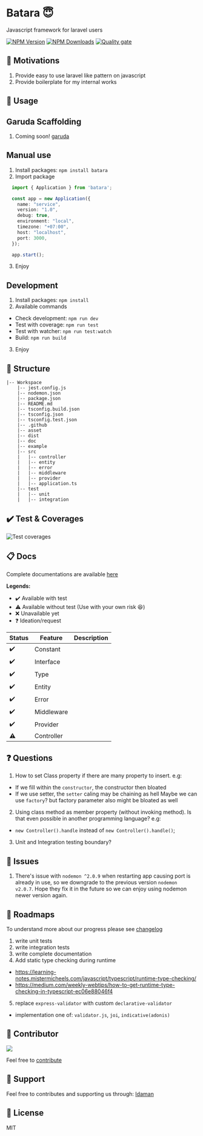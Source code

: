 # Batara 😇
Javascript framework for laravel users

  [![NPM Version][npm-image]][npm-url]
  [![NPM Downloads][downloads-image]][downloads-url]
  [![Quality gate][quality-image]][quality-url]

🤩 Motivations
---
1. Provide easy to use laravel like pattern on javascript
2. Provide boilerplate for my internal works

🖖 Usage
---
## Garuda Scaffolding
1. Coming soon! [garuda][garuda-repository]

## Manual use
1. Install packages: `npm install batara`
2. Import package
```ts
  import { Application } from 'batara';

  const app = new Application({
    name: "service",
    version: "1.0",
    debug: true,
    environment: "local",
    timezone: "+07:00",
    host: "localhost",
    port: 3000,
  });

  app.start();
```
3. Enjoy

## Development
1. Install packages: `npm install`
2. Available commands
- Check development: `npm run dev`
- Test with coverage: `npm run test`
- Test with watcher: `npm run test:watch`
- Build: `npm run build`
3. Enjoy

🧾 Structure
---
```text
|-- Workspace
    |-- jest.config.js
    |-- nodemon.json
    |-- package.json
    |-- README.md
    |-- tsconfig.build.json
    |-- tsconfig.json
    |-- tsconfig.test.json
    |-- .github
    |-- asset
    |-- dist
    |-- doc
    |-- example
    |-- src
    |   |-- controller
    |   |-- entity
    |   |-- error
    |   |-- middleware
    |   |-- provider
    |   |-- application.ts
    |-- test
    |   |-- unit
    |   |-- integration
```

✔️ Test & Coverages
---
![Test coverages][coverage-url]

📋 Docs
---
Complete documentations are available [here][document-url]

**Legends:**
- ✔️ Available with test
- ⚠️ Available without test (Use with your own risk 😆)
- ❌ Unavailable yet
- ❓ Ideation/request

| Status | Feature   | Description |
| --- | ------       | ------      |
| ✔️ | Constant      |  |
| ✔️ | Interface     |  |
| ✔️ | Type          |  |
| ✔️ | Entity        |  |
| ✔️ | Error         |  |
| ✔️ | Middleware    |  |
| ✔️ | Provider      |  |
| ⚠️ | Controller    |  |

❓ Questions
---
1. How to set Class property if there are many property to insert. e.g:
- If we fill within the `constructor`, the constructor then bloated
- If we use setter, the `setter` caling may be chaining as hell
Maybe we can use `factory`? but factory parameter also might be bloated as well
2. Using class method as member property (without invoking method). Is that even possible in another programming language? e.g:
- `new Controller().handle` instead of `new Controller().handle()`;
3. Unit and Integration testing boundary?

👀 Issues
---
1. There's issue with `nodemon ^2.0.9` when restarting app causing port is already in use, so we downgrade to the previous version `nodemon v2.0.7`. Hope they fix it in the future so we can enjoy using nodemon newer version again. 

🚀 Roadmaps
---
To understand more about our progress please see [changelog][changelog-url]

1. write unit tests
2. write integration tests
3. write complete documentation
4. Add static type checking during runtime 
- https://learning-notes.mistermicheels.com/javascript/typescript/runtime-type-checking/
- https://medium.com/weekly-webtips/how-to-get-runtime-type-checking-in-typescript-ec06e88046f4
5. replace `express-validator` with custom `declarative-validator`
- implementation one of: `validator.js`, `joi`, `indicative(adonis)`

🤩 Contributor
---
[![](https://github.com/kokoraka.png?size=50)](https://github.com/kokoraka)

Feel free to [contribute][contribute-url]

💖 Support
---
Feel free to contributes and supporting us through: [Idaman][website-url]

📜 License
---
MIT

[npm-image]: https://img.shields.io/npm/v/batara.svg
[npm-url]: https://npmjs.org/package/batara
[downloads-image]: https://img.shields.io/npm/dm/batara.svg
[downloads-url]: https://npmcharts.com/compare/batara?minimal=true
[coverage-url]: https://github.com/idaman-id/batara/blob/master/asset/image/coverage.png?raw=true
[document-url]: https://github.com/idaman-id/batara/tree/master/doc
[changelog-url]: https://github.com/idaman-id/batara/blob/master/doc/CHANGELOG.MD
[contribute-url]: https://github.com/idaman-id/batara/blob/master/doc/CONTRIBUTE.MD
[website-url]: https://idaman.id
[garuda-repository]: https://github.com/idaman-id/garuda
[quality-image]: https://sonarcloud.io/api/project_badges/quality_gate?project=idaman-id_batara
[quality-url]: https://sonarcloud.io/dashboard?id=idaman-id_batara
